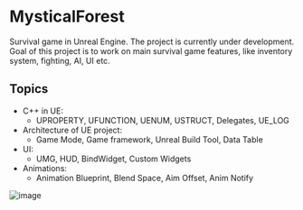 # MysticalForest
Survival game in Unreal Engine. The project is currently under development. Goal of this project is to work on main survival game features, like inventory system, fighting, AI, UI etc.

## Topics
- C++ in UE: 
  - UPROPERTY, UFUNCTION, UENUM, USTRUCT, Delegates, UE_LOG
- Architecture of UE project:
  - Game Mode, Game framework, Unreal Build Tool, Data Table
- UI:
  - UMG, HUD, BindWidget, Custom Widgets
- Animations:
  - Animation Blueprint, Blend Space, Aim Offset, Anim Notify
  
![image](https://user-images.githubusercontent.com/56173723/234808011-8246fd66-8e6d-4a61-9189-3f854d53206d.png)


